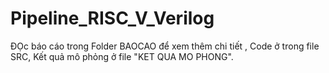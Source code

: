 # Pipeline_RISC_V_Verilog
ĐỌc báo cáo trong Folder BAOCAO để xem thêm chi tiết ,
Code ở trong file SRC,
Kết quả mô phỏng ở file "KET QUA MO PHONG".

